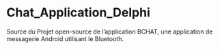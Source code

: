 # Chat_Application_Delphi
Source du Projet open-source de l’application BCHAT, une application de messagerie Android utilisant le Bluetooth.
